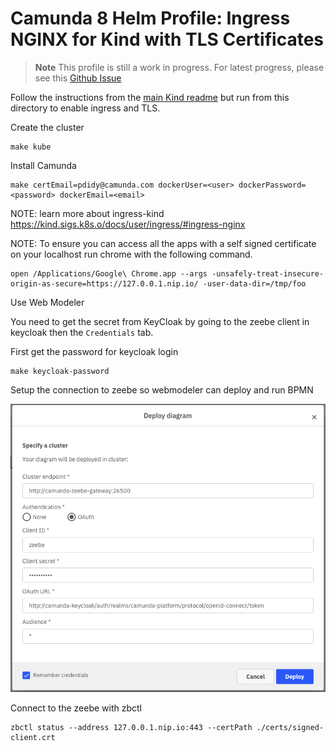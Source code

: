 # Camunda 8 Helm Profile: Ingress NGINX for Kind with TLS Certificates

> **Note**  This profile is still a work in progress. For latest progress, please see this [Github Issue](https://github.com/camunda-community-hub/camunda-8-helm-profiles/issues/41)

Follow the instructions from the [main Kind readme](https://github.com/camunda-community-hub/camunda-8-helm-profiles/blob/webmodeler-kind-update/kind/README.md) but run from this directory to enable ingress and TLS.

Create the cluster
```
make kube
```

Install Camunda
```
make certEmail=pdidy@camunda.com dockerUser=<user> dockerPassword=<password> dockerEmail=<email>
```

NOTE: learn more about ingress-kind https://kind.sigs.k8s.o/docs/user/ingress/#ingress-nginx

NOTE: To ensure you can access all the apps with a self signed certificate on your localhost run chrome with the following command.

```
open /Applications/Google\ Chrome.app --args -unsafely-treat-insecure-origin-as-secure=https://127.0.0.1.nip.io/ -user-data-dir=/tmp/foo
```

Use Web Modeler

You need to get the secret from KeyCloak by going to the zeebe client in keycloak then the `Credentials` tab.

First get the password for keycloak login
```
make keycloak-password
```

Setup the connection to zeebe so webmodeler can deploy and run BPMN

![Keycloak Zeebe Client Secret](docs/images/webmodeler-zeebe-connect.png?raw=true)


Connect to the zeebe with zbctl

```
zbctl status --address 127.0.0.1.nip.io:443 --certPath ./certs/signed-client.crt
```
